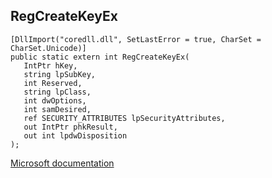 ## RegCreateKeyEx

```
[DllImport("coredll.dll", SetLastError = true, CharSet = CharSet.Unicode)]
public static extern int RegCreateKeyEx(
   IntPtr hKey,
   string lpSubKey,
   int Reserved,
   string lpClass,
   int dwOptions,
   int samDesired,
   ref SECURITY_ATTRIBUTES lpSecurityAttributes,
   out IntPtr phkResult,
   out int lpdwDisposition
);
```

[Microsoft documentation](https://docs.microsoft.com/en-us/windows/win32/api/winreg/nf-winreg-regcreatekeyexw)
